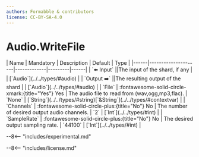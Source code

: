 ```yaml
---
authors: Formabble & contributors
license: CC-BY-SA-4.0
---
```



# Audio.WriteFile

<div class="sh-parameters" markdown="1">
| Name | Mandatory | Description | Default | Type |
|------|---------------------|-------------|---------|------|
| `⬅️ Input` ||The input of the shard, if any | | [`Audio`](../../types/#audio) |
| `Output ➡️` ||The resulting output of the shard | | [`Audio`](../../types/#audio) |
| `File` | :fontawesome-solid-circle-xmark:{title="Yes"} Yes  | The audio file to read from (wav,ogg,mp3,flac). | `None` | [`String`](../../types/#string)[`&String`](../../types/#contextvar) |
| `Channels` | :fontawesome-solid-circle-plus:{title="No"} No  | The number of desired output audio channels. | `2` | [`Int`](../../types/#int) |
| `SampleRate` | :fontawesome-solid-circle-plus:{title="No"} No  | The desired output sampling rate. | `44100` | [`Int`](../../types/#int) |

</div>

--8<-- "includes/experimental.md"



--8<-- "includes/license.md"

